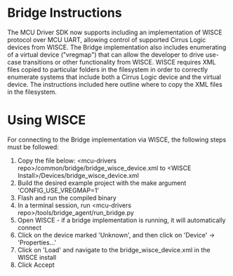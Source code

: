# Bridge Instructions

The MCU Driver SDK now supports including an implementation of WISCE protocol over MCU UART, allowing control of supported Cirrus Logic devices from WISCE.  The Bridge implementation also includes enumerating of a virtual device ("vregmap") that can allow the developer to drive use-case transitions or other functionality from WISCE.  WISCE requires XML files copied to particular folders in the filesystem in order to correctly enumerate systems that include both a Cirrus Logic device and the virtual device.  The instructions included here outline where to copy the XML files in the filesystem.

# Using WISCE
For connecting to the Bridge implementation via WISCE, the following steps must be followed:

 1. Copy the file below:
 \<mcu-drivers repo\>/common/bridge/bridge_wisce_device.xml
 to
  \<WISCE Install\>/Devices/bridge_wisce_device.xml
 2. Build the desired example project with the make argument 'CONFIG_USE_VREGMAP=1'
 3. Flash and run the compiled binary
 4. In a terminal session, run \<mcu-drivers repo\>/tools/bridge_agent/run_bridge.py
 5. Open WISCE - if a bridge implementation is running, it will automatically connect
 6. Click on the device marked 'Unknown', and then click on 'Device' -> 'Properties...'
 7. Click on 'Load' and navigate to the bridge_wisce_device.xml in the WISCE install
 8. Click Accept
